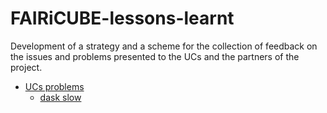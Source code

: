 # FAIRiCUBE-lessons-learnt
Development of a strategy and a scheme for the collection of feedback on the issues and problems presented to the UCs and the partners of the project.

- [UCs problems](UCs-problems/UCs-problems.md)
  - [dask slow](UCs-problems/climate_data_processing_with_dask_extremly_slow.md)
